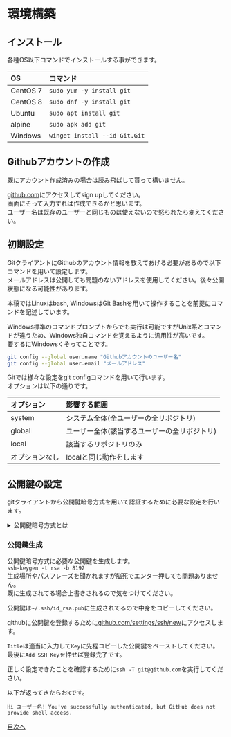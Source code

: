 # 環境構築
## インストール
各種OS以下コマンドでインストールする事ができます。  

|OS|コマンド|
|:--|:--|
|CentOS 7|`sudo yum -y install git`|
|CentOS 8|`sudo dnf -y install git`|
|Ubuntu|`sudo apt install git`|
|alpine|`sudo apk add git`|
|Windows|`winget install --id Git.Git`|  

## Githubアカウントの作成
既にアカウント作成済みの場合は読み飛ばして貰って構いません。

[github.com](https://github.com)にアクセスしてsign upしてください。  
画面にそって入力すれば作成できるかと思います。  
ユーザー名は既存のユーザーと同じものは使えないので怒られたら変えてください。

## 初期設定
GitクライアントにGithubのアカウント情報を教えてあげる必要があるので以下コマンドを用いて設定します。  
メールアドレスは公開しても問題のないアドレスを使用してください。後々公開状態になる可能性があります。  

本稿ではLinuxはbash, WindowsはGit Bashを用いて操作することを前提にコマンドを記述しています。  

Windows標準のコマンドプロンプトからでも実行は可能ですがUnix系とコマンドが違うため、Windows独自コマンドを覚えるように汎用性が高いです。  
要するにWindowsくそってことです。  

```bash
git config --global user.name "Githubアカウントのユーザー名"
git config --global user.email "メールアドレス"
```  

Gitでは様々な設定をgit configコマンドを用いて行います。  
オプションは以下の通りです。  

|オプション|影響する範囲|
|:--|:--|
|system|システム全体(全ユーザーの全リポジトリ)|
|global|ユーザー全体(該当するユーザーの全リポジトリ)|
|local|該当するリポジトリのみ|
|オプションなし|localと同じ動作をします|

## 公開鍵の設定
gitクライアントから公開鍵暗号方式を用いて認証するために必要な設定を行います。  

<details>
<summary>公開鍵暗号方式とは</summary>

暗号化方式の一つでこのような特徴があります。
- 暗号化と復号化に別々の鍵を使う。
- 暗号化に使う鍵(公開鍵)が公開できる。
- 公開鍵から復号化する鍵(秘密鍵)は数学的に生成不可。
</details>  

### 公開鍵生成
公開鍵暗号方式に必要な公開鍵を生成します。  
`ssh-keygen -t rsa -b 8192`  
生成場所やパスフレーズを聞かれますが脳死でエンター押しても問題ありません。  
既に生成されてる場合上書きされるので気をつけてください。  

公開鍵は`~/.ssh/id_rsa.pub`に生成されてるので中身をコピーしてください。  

githubに公開鍵を登録するために[github.com/settings/ssh/new](https://github.com/settings/ssh/new)にアクセスします。  

`Title`は適当に入力して`Key`に先程コピーした公開鍵をペーストしてください。  
最後に`Add SSH Key`を押せば登録完了です。  

正しく設定できたことを確認するために`ssh -T git@github.com`を実行してください。  

以下が返ってきたらおkです。  

`Hi ユーザー名! You've successfully authenticated, but GitHub does not provide shell access.`




[目次へ](../README.md)
